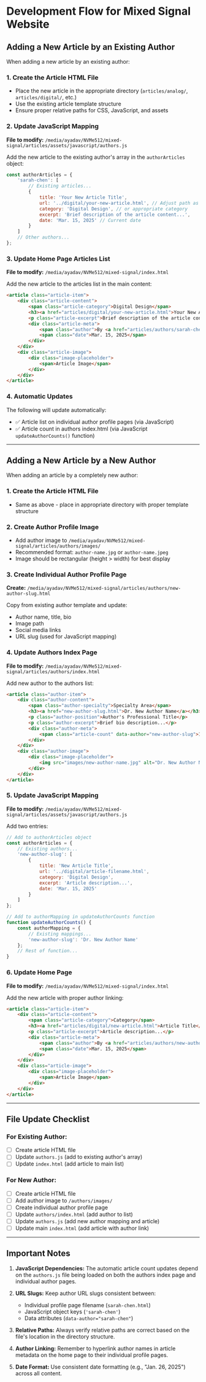 # Development Flow for Mixed Signal Website

## Adding a New Article by an Existing Author

When adding a new article by an existing author:

### 1. Create the Article HTML File
- Place the new article in the appropriate directory (`articles/analog/`, `articles/digital/`, etc.)
- Use the existing article template structure
- Ensure proper relative paths for CSS, JavaScript, and assets

### 2. Update JavaScript Mapping
**File to modify:** `/media/ayadav/NVMe512/mixed-signal/articles/assets/javascript/authors.js`

Add the new article to the existing author's array in the `authorArticles` object:

```javascript
const authorArticles = {
    'sarah-chen': [
        // Existing articles...
        {
            title: 'Your New Article Title',
            url: '../digital/your-new-article.html', // Adjust path as needed
            category: 'Digital Design', // or appropriate category
            excerpt: 'Brief description of the article content...',
            date: 'Mar. 15, 2025' // Current date
        }
    ]
    // Other authors...
};
```

### 3. Update Home Page Articles List
**File to modify:** `/media/ayadav/NVMe512/mixed-signal/index.html`

Add the new article to the articles list in the main content:

```html
<article class="article-item">
    <div class="article-content">
        <span class="article-category">Digital Design</span>
        <h3><a href="articles/digital/your-new-article.html">Your New Article Title</a></h3>
        <p class="article-excerpt">Brief description of the article content...</p>
        <div class="article-meta">
            <span class="author">By <a href="articles/authors/sarah-chen.html">Dr. Sarah Chen</a></span>
            <span class="date">Mar. 15, 2025</span>
        </div>
    </div>
    <div class="article-image">
        <div class="image-placeholder">
            <span>Article Image</span>
        </div>
    </div>
</article>
```

### 4. Automatic Updates
The following will update automatically:
- ✅ Article list on individual author profile pages (via JavaScript)
- ✅ Article count in authors index.html (via JavaScript `updateAuthorCounts()` function)

---

## Adding a New Article by a New Author

When adding an article by a completely new author:

### 1. Create the Article HTML File
- Same as above - place in appropriate directory with proper template structure

### 2. Create Author Profile Image
- Add author image to `/media/ayadav/NVMe512/mixed-signal/articles/authors/images/`
- Recommended format: `author-name.jpg` or `author-name.jpeg`
- Image should be rectangular (height > width) for best display

### 3. Create Individual Author Profile Page
**Create:** `/media/ayadav/NVMe512/mixed-signal/articles/authors/new-author-slug.html`

Copy from existing author template and update:
- Author name, title, bio
- Image path
- Social media links
- URL slug (used for JavaScript mapping)

### 4. Update Authors Index Page
**File to modify:** `/media/ayadav/NVMe512/mixed-signal/articles/authors/index.html`

Add new author to the authors list:

```html
<article class="author-item">
    <div class="author-content">
        <span class="author-specialty">Specialty Area</span>
        <h3><a href="new-author-slug.html">Dr. New Author Name</a></h3>
        <p class="author-position">Author's Professional Title</p>
        <p class="author-excerpt">Brief bio description...</p>
        <div class="author-meta">
            <span class="article-count" data-author="new-author-slug">1 article</span>
        </div>
    </div>
    <div class="author-image">
        <div class="image-placeholder">
            <img src="images/new-author-name.jpg" alt="Dr. New Author Name" class="author-img">
        </div>
    </div>
</article>
```

### 5. Update JavaScript Mapping
**File to modify:** `/media/ayadav/NVMe512/mixed-signal/articles/assets/javascript/authors.js`

Add two entries:

```javascript
// Add to authorArticles object
const authorArticles = {
    // Existing authors...
    'new-author-slug': [
        {
            title: 'New Article Title',
            url: '../digital/article-filename.html',
            category: 'Digital Design',
            excerpt: 'Article description...',
            date: 'Mar. 15, 2025'
        }
    ]
};

// Add to authorMapping in updateAuthorCounts function
function updateAuthorCounts() {
    const authorMapping = {
        // Existing mappings...
        'new-author-slug': 'Dr. New Author Name'
    };
    // Rest of function...
}
```

### 6. Update Home Page
**File to modify:** `/media/ayadav/NVMe512/mixed-signal/index.html`

Add the new article with proper author linking:

```html
<article class="article-item">
    <div class="article-content">
        <span class="article-category">Category</span>
        <h3><a href="articles/digital/new-article.html">Article Title</a></h3>
        <p class="article-excerpt">Article description...</p>
        <div class="article-meta">
            <span class="author">By <a href="articles/authors/new-author-slug.html">Dr. New Author Name</a></span>
            <span class="date">Mar. 15, 2025</span>
        </div>
    </div>
    <div class="article-image">
        <div class="image-placeholder">
            <span>Article Image</span>
        </div>
    </div>
</article>
```

---

## File Update Checklist

### For Existing Author:
- [ ] Create article HTML file
- [ ] Update `authors.js` (add to existing author's array)
- [ ] Update `index.html` (add article to main list)

### For New Author:
- [ ] Create article HTML file
- [ ] Add author image to `/authors/images/`
- [ ] Create individual author profile page
- [ ] Update `authors/index.html` (add author to list)
- [ ] Update `authors.js` (add new author mapping and article)
- [ ] Update main `index.html` (add article with author link)

---

## Important Notes

1. **JavaScript Dependencies:** The automatic article count updates depend on the `authors.js` file being loaded on both the authors index page and individual author pages.

2. **URL Slugs:** Keep author URL slugs consistent between:
   - Individual profile page filename (`sarah-chen.html`)
   - JavaScript object keys (`'sarah-chen'`)
   - Data attributes (`data-author="sarah-chen"`)

3. **Relative Paths:** Always verify relative paths are correct based on the file's location in the directory structure.

4. **Author Linking:** Remember to hyperlink author names in article metadata on the home page to their individual profile pages.

5. **Date Format:** Use consistent date formatting (e.g., "Jan. 26, 2025") across all content.